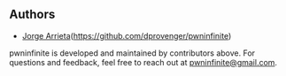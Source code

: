## Authors
- [Jorge Arrieta](pwninfinite@gmail.com)(https://github.com/dprovenger/pwninfinite)

pwninfinite is developed and maintained by contributors above.
For questions and feedback, feel free to reach out at pwninfinite@gmail.com.